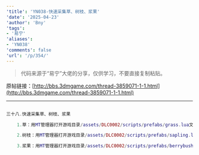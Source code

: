 ```yaml
---
'title': 'YN038-快速采集草、树枝、浆果'
'date': '2025-04-23'
'author': 'Bny'
'tags':
- '易宁'
'aliases':
- 'YN038'
'comments': false
'url': '/p/354/'
---
```


> 代码来源于“易宁”大佬的分享，仅供学习，不要直接复制粘贴。

原帖链接：[http://bbs.3dmgame.com/thread-3859071-1-1.html](http://bbs.3dmgame.com/thread-3859071-1-1.html)

---

```lua  

三十八.快速采集草、树枝、浆果

	1.草：用MT管理器打开游戏目录/assets/DLC0002/scripts/prefabs/grass.lua文件，在inst:AddComponent("pickable")的下一行插入inst.components.pickable.quickpick = true

	2.树枝：用MT管理器打开游戏目录/assets/DLC0002/scripts/prefabs/sapling.lua文件，在inst:AddComponent("pickable")的下一行插入inst.components.pickable.quickpick = true

	3.浆果：用MT管理器打开游戏目录/assets/DLC0002/scripts/prefabs/berrybush.lua文件，在inst:AddComponent("pickable")的下一行插入inst.components.pickable.quickpick = true

```  

